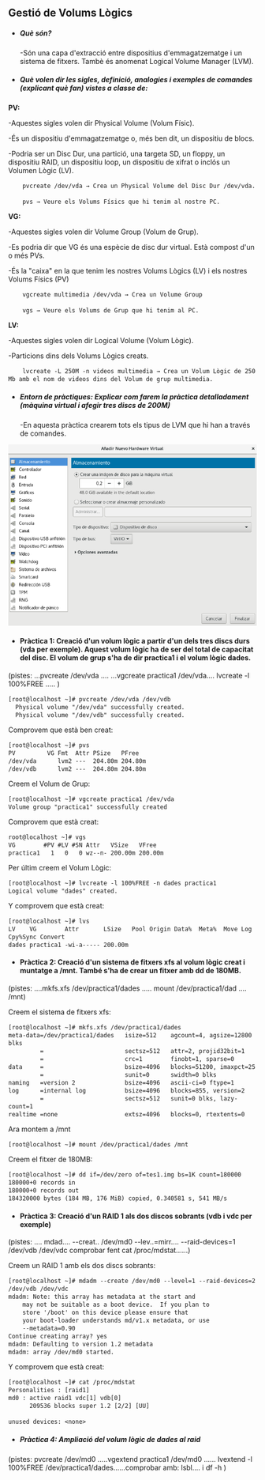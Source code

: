 ## Gestió de Volums Lògics
+ #####  Què són?
    -Són una capa d'extracció entre dispositius d'emmagatzematge i un sistema de fitxers. Tambè és anomenat Logical Volume Manager (LVM).
* ##### Què volen dir les sigles, definició, analogies i exemples de comandes (explicant què fan) vistes a classe de:
__PV:__

  -Aquestes sigles volen dir Physical Volume (Volum Físic).

  -És un dispositiu d'emmagatzematge o, més ben dit, un dispositiu de blocs.

  -Podria ser un Disc Dur, una partició, una targeta SD, un floppy, un dispositiu RAID, un dispositiu loop, un dispositiu de xifrat o inclós un Volumen Lògic (LV).
    
        pvcreate /dev/vda → Crea un Physical Volume del Disc Dur /dev/vda.
    
        pvs → Veure els Volums Físics que hi tenim al nostre PC.
    
    
__VG:__
    
  -Aquestes sigles volen dir Volume Group (Volum de Grup).
    
  -Es podria dir que VG és una espècie de disc dur virtual. Està compost d'un o més PVs.
    
  -És la "caixa" en la que tenim les nostres Volums Lògics (LV) i els nostres Volums Físics (PV)
    
        vgcreate multimedia /dev/vda → Crea un Volume Group
        
        vgs → Veure els Volums de Grup que hi tenim al PC.
    
    
__LV:__
    
  -Aquestes sigles volen dir Logical Volume (Volum Lògic).
  
  -Particions dins dels Volums Lògics creats.
  
        lvcreate -L 250M -n videos multimedia → Crea un Volum Lògic de 250 Mb amb el nom de videos dins del Volum de grup multimedia.
        
+ ##### Entorn de pràctiques: Explicar com farem la pràctica detalladament (màquina virtual i afegir tres discs de 200M)
  -En aquesta pràctica crearem tots els tipus de LVM que hi han a través de comandes.  
  
![titulo](1.png "titulo")
 

+ #### Pràctica 1: Creació d'un volum lògic a partir d'un dels tres discs durs (vda per exemple). Aquest volum lògic ha de ser del total de capacitat del disc. El volum de grup s'ha de dir practica1 i el volum lògic dades.
(pistes:  ...pvcreate /dev/vda ....  ...vgcreate practica1 /dev/vda....  lvcreate -l 100%FREE ..... )

```
[root@localhost ~]# pvcreate /dev/vda /dev/vdb
  Physical volume "/dev/vda" successfully created.
  Physical volume "/dev/vdb" successfully created.
  ```
  Comprovem que està ben creat:
  
  ```
  [root@localhost ~]# pvs
  PV         VG Fmt  Attr PSize   PFree  
  /dev/vda      lvm2 ---  204.80m 204.80m
  /dev/vdb      lvm2 ---  204.80m 204.80m
  ```
  
  Creem el Volum de Grup:
  ```
  [root@localhost ~]# vgcreate practica1 /dev/vda
  Volume group "practica1" successfully created
  ```
  
  Comprovem que està creat:
  ```
  root@localhost ~]# vgs
  VG        #PV #LV #SN Attr   VSize   VFree  
  practica1   1   0   0 wz--n- 200.00m 200.00m

  ```
  
  Per últim creem el Volum Lògic:
  ```
  [root@localhost ~]# lvcreate -l 100%FREE -n dades practica1
  Logical volume "dades" created.

  ```
  
  Y comprovem que està creat:
  ```
  [root@localhost ~]# lvs
  LV    VG        Attr       LSize   Pool Origin Data%  Meta%  Move Log Cpy%Sync Convert
  dades practica1 -wi-a----- 200.00m
  ```
  
  
  + #### Pràctica 2: Creació d'un sistema de fitxers xfs al volum lògic creat i muntatge a /mnt. També s'ha de crear un fitxer amb dd de 180MB.
(pistes: ....mkfs.xfs /dev/practica1/dades ..... mount /dev/practica1/dad ....  /mnt)

Creem el sistema de fitxers xfs:
```
[root@localhost ~]# mkfs.xfs /dev/practica1/dades 
meta-data=/dev/practica1/dades   isize=512    agcount=4, agsize=12800 blks
         =                       sectsz=512   attr=2, projid32bit=1
         =                       crc=1        finobt=1, sparse=0
data     =                       bsize=4096   blocks=51200, imaxpct=25
         =                       sunit=0      swidth=0 blks
naming   =version 2              bsize=4096   ascii-ci=0 ftype=1
log      =internal log           bsize=4096   blocks=855, version=2
         =                       sectsz=512   sunit=0 blks, lazy-count=1
realtime =none                   extsz=4096   blocks=0, rtextents=0
```

Ara montem a /mnt
```
[root@localhost ~]# mount /dev/practica1/dades /mnt
```

Creem el fitxer de 180MB:
```
[root@localhost ~]# dd if=/dev/zero of=tes1.img bs=1K count=180000
180000+0 records in
180000+0 records out
184320000 bytes (184 MB, 176 MiB) copied, 0.340581 s, 541 MB/s
```

+ #### Pràctica 3: Creació d'un RAID 1 als dos discos sobrants (vdb i vdc per exemple)
(pistes: .... mdad.... --creat.. /dev/md0 --lev..=mirr.... --raid-devices=1 /dev/vdb /dev/vdc   comprobar fent cat /proc/mdstat......)

Creem un RAID 1 amb els dos discs sobrants:
```
[root@localhost ~]# mdadm --create /dev/md0 --level=1 --raid-devices=2 /dev/vdb /dev/vdc
mdadm: Note: this array has metadata at the start and
    may not be suitable as a boot device.  If you plan to
    store '/boot' on this device please ensure that
    your boot-loader understands md/v1.x metadata, or use
    --metadata=0.90
Continue creating array? yes 
mdadm: Defaulting to version 1.2 metadata
mdadm: array /dev/md0 started.
```

Y comprovem que està creat:
```
[root@localhost ~]# cat /proc/mdstat 
Personalities : [raid1] 
md0 : active raid1 vdc[1] vdb[0]
      209536 blocks super 1.2 [2/2] [UU]
      
unused devices: <none>
```


+ ##### Pràctica 4: Ampliació del volum lògic de dades al raid
(pistes: pvcreate /dev/md0 .....vgextend practica1 /dev/md0 ...... lvextend -l 100%FREE /dev/practica1/dades......comprobar amb: lsbl.... i df -h )
